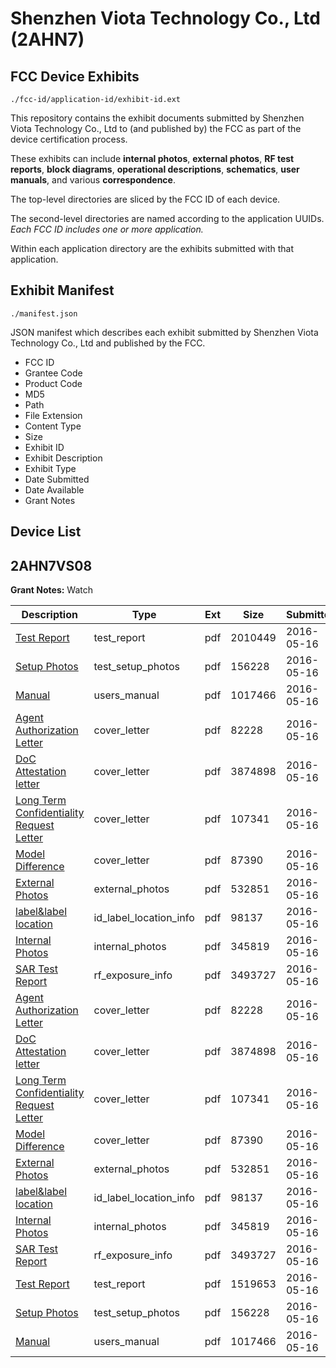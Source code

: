 # Shenzhen Viota Technology Co., Ltd (2AHN7)
## FCC Device Exhibits

```
./fcc-id/application-id/exhibit-id.ext
```

This repository contains the exhibit documents submitted by Shenzhen Viota Technology Co., Ltd to (and published by) the FCC as part of the device certification process.

These exhibits can include **internal photos**, **external photos**, **RF test reports**, **block diagrams**, **operational descriptions**, **schematics**, **user manuals**, and various **correspondence**.

The top-level directories are sliced by the FCC ID of each device.

The second-level directories are named according to the application UUIDs. *Each FCC ID includes one or more application.*

Within each application directory are the exhibits submitted with that application. 

## Exhibit Manifest

```
./manifest.json
```

JSON manifest which describes each exhibit submitted by Shenzhen Viota Technology Co., Ltd and published by the FCC.

- FCC ID
- Grantee Code
- Product Code
- MD5
- Path
- File Extension
- Content Type
- Size
- Exhibit ID
- Exhibit Description
- Exhibit Type
- Date Submitted
- Date Available
- Grant Notes

## Device List
## 2AHN7VS08
**Grant Notes:** Watch

| Description | Type | Ext | Size | Submitted | Available |
| ----------- | ---- | --- | ---- | --------- | --------- |
| [Test Report](2AHN7VS08/e74920545f048e2b7565806df5618e93/2992478.pdf) | test_report | pdf | 2010449 | 2016-05-16 | 2016-05-16 |
| [Setup Photos](2AHN7VS08/e74920545f048e2b7565806df5618e93/2992490.pdf) | test_setup_photos | pdf | 156228 | 2016-05-16 | 2016-05-16 |
| [Manual](2AHN7VS08/e74920545f048e2b7565806df5618e93/2992486.pdf) | users_manual | pdf | 1017466 | 2016-05-16 | 2016-05-16 |
| [Agent Authorization Letter](2AHN7VS08/e74920545f048e2b7565806df5618e93/2992477.pdf) | cover_letter | pdf | 82228 | 2016-05-16 | 2016-05-16 |
| [DoC Attestation letter](2AHN7VS08/e74920545f048e2b7565806df5618e93/2992481.pdf) | cover_letter | pdf | 3874898 | 2016-05-16 | 2016-05-16 |
| [Long Term Confidentiality Request Letter](2AHN7VS08/e74920545f048e2b7565806df5618e93/2992485.pdf) | cover_letter | pdf | 107341 | 2016-05-16 | 2016-05-16 |
| [Model Difference](2AHN7VS08/e74920545f048e2b7565806df5618e93/2992487.pdf) | cover_letter | pdf | 87390 | 2016-05-16 | 2016-05-16 |
| [External Photos](2AHN7VS08/e74920545f048e2b7565806df5618e93/2992482.pdf) | external_photos | pdf | 532851 | 2016-05-16 | 2016-05-16 |
| [label&label location](2AHN7VS08/e74920545f048e2b7565806df5618e93/2992484.pdf) | id_label_location_info | pdf | 98137 | 2016-05-16 | 2016-05-16 |
| [Internal Photos](2AHN7VS08/e74920545f048e2b7565806df5618e93/2992483.pdf) | internal_photos | pdf | 345819 | 2016-05-16 | 2016-05-16 |
| [SAR Test Report](2AHN7VS08/e74920545f048e2b7565806df5618e93/2992492.pdf) | rf_exposure_info | pdf | 3493727 | 2016-05-16 | 2016-05-16 |
| [Agent Authorization Letter](2AHN7VS08/4411a1f2ad51939b2b70ce9d7262637c/2992477.pdf) | cover_letter | pdf | 82228 | 2016-05-16 | 2016-05-16 |
| [DoC Attestation letter](2AHN7VS08/4411a1f2ad51939b2b70ce9d7262637c/2992481.pdf) | cover_letter | pdf | 3874898 | 2016-05-16 | 2016-05-16 |
| [Long Term Confidentiality Request Letter](2AHN7VS08/4411a1f2ad51939b2b70ce9d7262637c/2992485.pdf) | cover_letter | pdf | 107341 | 2016-05-16 | 2016-05-16 |
| [Model Difference](2AHN7VS08/4411a1f2ad51939b2b70ce9d7262637c/2992487.pdf) | cover_letter | pdf | 87390 | 2016-05-16 | 2016-05-16 |
| [External Photos](2AHN7VS08/4411a1f2ad51939b2b70ce9d7262637c/2992482.pdf) | external_photos | pdf | 532851 | 2016-05-16 | 2016-05-16 |
| [label&label location](2AHN7VS08/4411a1f2ad51939b2b70ce9d7262637c/2992484.pdf) | id_label_location_info | pdf | 98137 | 2016-05-16 | 2016-05-16 |
| [Internal Photos](2AHN7VS08/4411a1f2ad51939b2b70ce9d7262637c/2992483.pdf) | internal_photos | pdf | 345819 | 2016-05-16 | 2016-05-16 |
| [SAR Test Report](2AHN7VS08/4411a1f2ad51939b2b70ce9d7262637c/2992492.pdf) | rf_exposure_info | pdf | 3493727 | 2016-05-16 | 2016-05-16 |
| [Test Report](2AHN7VS08/4411a1f2ad51939b2b70ce9d7262637c/2992516.pdf) | test_report | pdf | 1519653 | 2016-05-16 | 2016-05-16 |
| [Setup Photos](2AHN7VS08/4411a1f2ad51939b2b70ce9d7262637c/2992490.pdf) | test_setup_photos | pdf | 156228 | 2016-05-16 | 2016-05-16 |
| [Manual](2AHN7VS08/4411a1f2ad51939b2b70ce9d7262637c/2992486.pdf) | users_manual | pdf | 1017466 | 2016-05-16 | 2016-05-16 |
